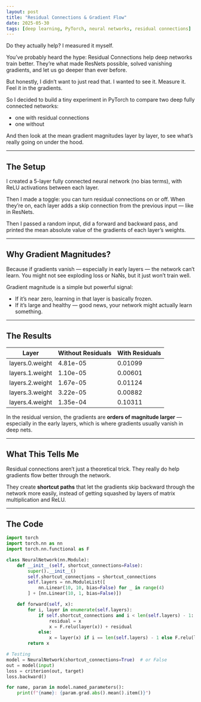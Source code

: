 ```yaml
---
layout: post
title: "Residual Connections & Gradient Flow"
date: 2025-05-30
tags: [deep learning, PyTorch, neural networks, residual connections]
---
```


Do they actually help? I measured it myself.  

You’ve probably heard the hype: Residual Connections help deep networks train better. They’re what made ResNets possible, solved vanishing gradients, and let us go deeper than ever before.

But honestly, I didn’t want to just read that. I wanted to see it. Measure it. Feel it in the gradients.

So I decided to build a tiny experiment in PyTorch to compare two deep fully connected networks:

- one with residual connections  
- one without  

And then look at the mean gradient magnitudes layer by layer, to see what’s really going on under the hood.

---

## The Setup

I created a 5-layer fully connected neural network (no bias terms), with ReLU activations between each layer.

Then I made a toggle: you can turn residual connections on or off. When they’re on, each layer adds a skip connection from the previous input — like in ResNets.

Then I passed a random input, did a forward and backward pass, and printed the mean absolute value of the gradients of each layer’s weights.

---

## Why Gradient Magnitudes?

Because if gradients vanish — especially in early layers — the network can’t learn. You might not see exploding loss or NaNs, but it just won’t train well.

Gradient magnitude is a simple but powerful signal:

- If it’s near zero, learning in that layer is basically frozen.  
- If it’s large and healthy — good news, your network might actually learn something.

---

## The Results

| Layer               | Without Residuals | With Residuals |
|--------------------|-----------------|----------------|
| layers.0.weight     | 4.81e-05        | 0.01099        |
| layers.1.weight     | 1.10e-05        | 0.00601        |
| layers.2.weight     | 1.67e-05        | 0.01124        |
| layers.3.weight     | 3.22e-05        | 0.00882        |
| layers.4.weight     | 1.35e-04        | 0.10311        |

In the residual version, the gradients are **orders of magnitude larger** — especially in the early layers, which is where gradients usually vanish in deep nets.

---

## What This Tells Me

Residual connections aren’t just a theoretical trick. They really do help gradients flow better through the network.

They create **shortcut paths** that let the gradients skip backward through the network more easily, instead of getting squashed by layers of matrix multiplication and ReLU.

---

## The Code

```python
import torch
import torch.nn as nn
import torch.nn.functional as F

class NeuralNetwork(nn.Module):
    def __init__(self, shortcut_connections=False):
        super().__init__()
        self.shortcut_connections = shortcut_connections
        self.layers = nn.ModuleList([
            nn.Linear(10, 10, bias=False) for _ in range(4)
        ] + [nn.Linear(10, 1, bias=False)])

    def forward(self, x):
        for i, layer in enumerate(self.layers):
            if self.shortcut_connections and i < len(self.layers) - 1:
                residual = x
                x = F.relu(layer(x)) + residual
            else:
                x = layer(x) if i == len(self.layers) - 1 else F.relu(layer(x))
        return x

# Testing
model = NeuralNetwork(shortcut_connections=True)  # or False
out = model(input)
loss = criterion(out, target)
loss.backward()

for name, param in model.named_parameters():
    print(f"{name}: {param.grad.abs().mean().item()}")
